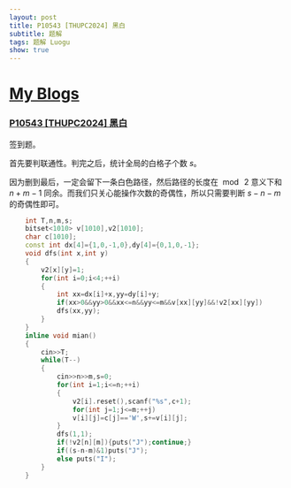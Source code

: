 ```yaml
---
layout: post
title: P10543 [THUPC2024] 黑白
subtitle: 题解
tags: 题解 Luogu
show: true
---
```


# [My Blogs](https://www.cnblogs.com/WrongAnswer90/p/18224705)

### [P10543 [THUPC2024] 黑白](https://www.luogu.com.cn/problem/P10543)

签到题。

首先要判联通性。判完之后，统计全局的白格子个数 $s$。

因为删到最后，一定会留下一条白色路径，然后路径的长度在 $\bmod\;2$ 意义下和 $n+m-1$ 同余。而我们只关心能操作次数的奇偶性，所以只需要判断 $s-n-m$ 的奇偶性即可。

```cpp
	int T,n,m,s;
	bitset<1010> v[1010],v2[1010];
	char c[1010];
	const int dx[4]={1,0,-1,0},dy[4]={0,1,0,-1};
	void dfs(int x,int y)
	{
		v2[x][y]=1;
		for(int i=0;i<4;++i)
		{
			int xx=dx[i]+x,yy=dy[i]+y;
			if(xx>0&&yy>0&&xx<=n&&yy<=m&&v[xx][yy]&&!v2[xx][yy])
			dfs(xx,yy);
		}
	}
	inline void mian()
	{
		cin>>T;
		while(T--)
		{
			cin>>n>>m,s=0;
			for(int i=1;i<=n;++i)
			{
				v2[i].reset(),scanf("%s",c+1);
				for(int j=1;j<=m;++j)
				v[i][j]=c[j]=='W',s+=v[i][j];
			}
			dfs(1,1);
			if(!v2[n][m]){puts("J");continue;}
			if((s-n-m)&1)puts("J");
			else puts("I");
		}
	}
```